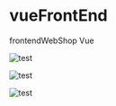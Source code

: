 # vueFrontEnd
 frontendWebShop Vue

![test](https://user-images.githubusercontent.com/14803304/67943339-1aa56500-fbda-11e9-89a4-a1eeef5b71fd.png)

![test](https://user-images.githubusercontent.com/14803304/67944432-c3ed5a80-fbdc-11e9-956f-c3d0d861a8c3.png)

![test](https://user-images.githubusercontent.com/14803304/67944856-ca300680-fbdd-11e9-811b-df6d41484ba0.png)
